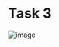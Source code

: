 # Task 3
![image](https://user-images.githubusercontent.com/90615217/211307916-81fb3fc2-72be-468c-aef1-78e1b2796e4a.png)
